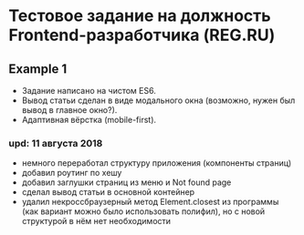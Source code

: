 # Тестовое задание на должность Frontend-разработчика (REG.RU)

## Example 1

- Задание написано на чистом ES6.
- Вывод статьи сделан в виде модального окна (возможно, нужен был вывод в главное окно?).
- Адаптивная вёрстка (mobile-first).

### upd: 11 августа 2018

- немного переработал структуру приложения (компоненты страниц)
- добавил роутинг по хешу
- добавил заглушки страниц из меню и Not found page
- сделал вывод статьи в основной контейнер
- удалил некроссбраузерный метод Element.closest из программы (как вариант можно было использовать полифил), но с новой структурой в нём нет необходимости
